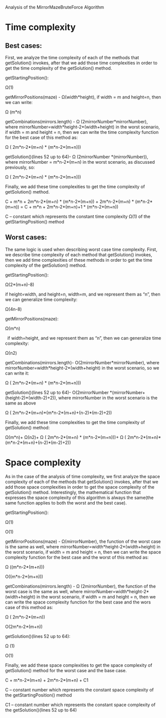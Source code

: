 Analysis of the MirrorMazeBruteForce Algorithm

# Time complexity

## Best cases:
First, we analyze the time complexity of each of the methods that getSolution() invokes, after that we add those time complexities in order to get the time complexity of the getSolution() method.

getStartingPosition():

Ω(1)

getMirrorPositions(maze) - Ω(width\*height), if width = m and height=n, then we can write:

Ω (m\*n)

getCombinations(mirrors.length) - Ω (2mirrorNumber\*mirrorNumber), where mirrorNumber=width\*height-2\*(width+height) in the worst scenario, if width = m and height = n, then we can write the time complexity function for the best case of this method as:

Ω ( 2m\*n-2\*(m+n) \* (m\*n-2\*(m+n)))

getSolution()(lines 52 up to 64)- Ω (2mirrorNumber \*(mirrorNumber)), where mirrorNumber =  m\*n-2\*(m+n) in the worst scenario, as discussed previously, so: 

Ω ( 2m\*n-2\*(m+n) \* (m\*n-2\*(m+n)))

Finally, we add these time complexities to get the time complexity of getSolution() method.

C + m\*n + 2m\*n-2\*(m+n) \* (m\*n-2\*(m+n)) + 2m\*n-2\*(m+n) \* (m\*n-2\*(m+n)) = C + m\*n + 2m\*n-2\*(m+n)+1 \* (m\*n-2\*(m+n))

C – constant which represents the constant time complexity Ω(1) of the getStartingPosition() method


## Worst cases:
The same logic is used when describing worst case time complexity. First, we describe time complexity of each method that getSolution() invokes, then we add time complexities of these methods in order to get the time complexity of the getSolution() method.

getStartingPosition():

Ω(2\*(m+n)-8)

if height=width, and height=n, width=m, and we represent them as “n”, then we can generalize time complexity: 

Ω(4n-8)

getMirrorPositions(maze):

Ω(m\*n)

` `if width=height, and we represent them as “n”, then we can generalize time complexity:

Ω(n2)

getCombinations(mirrors.length)- O(2mirrorNumber\*mirrorNumber), where mirrorNumber=width\*height-2\*(width+height) in the worst scenario, so we can write it:

Ω ( 2m\*n-2\*(m+n) \* (m\*n-2\*(m+n)))

getSolution()(lines 52 up to 64)- O(2mirrorNumber \*(mirrorNumber+(height-2)\*(width-2)+2)), where mirrorNumber in the worst scenario is the same as above

Ω ( 2m\*n-2\*(m+n)\*(m\*n-2\*(m+n)+(n-2)\*(m-2)+2))

Finally, we add these time complexities to get the time complexity of getSolution() method:

Ω(m\*n)+ Ω(n2)+ Ω ( 2m\*n-2\*(m+n) \* (m\*n-2\*(m+n)))+ Ω ( 2m\*n-2\*(m+n)\*(m\*n-2\*(m+n)+(n-2)\*(m-2)+2))

# Space complexity

As in the case of the analysis of time complexity, we first analyze the space complexity of each of the methods that getSolution() invokes, after that we add those space complexities in order to get the space complexity of the getSolution() method. Interestingly, the mathematical function that expresses the space complexity of this algorithm is always the same(the same function applies to both the worst and the best case).

getStartingPosition():

Ω(1)

O(1)

getMirrorPositions(maze) - Ω(mirrorNumber), the function of the worst case is the same as well, where mirrorNumber=width\*height-2\*(width+height) in the worst scenario, if width = m and height = n, then we can write the space complexity function for the best case and the worst of this method as:

Ω ((m\*n-2\*(m+n)))

O((m\*n-2\*(m+n)))

getCombinations(mirrors.length) - Ω (2mirrorNumber), the function of the worst case is the same as well, where mirrorNumber=width\*height-2\*(width+height) in the worst scenario, if width = m and height = n, then we can write the space complexity function for the best case and the wors case of this method as:

Ω ( 2m\*n-2\*(m+n))

O(2m\*n-2\*(m+n))

getSolution()(lines 52 up to 64):

Ω (1)

O(1)

Finally, we add these space complexities to get the space complexity of getSolution() method for the worst case and the base case.

C + m\*n-2\*(m+n) + 2m\*n-2\*(m+n) + C1

C – constant number which represents the constant space complexity of the getStartingPosition() method

C1 – constant number which represents the constant space complexity of the getSolution()(lines 52 up to 64)




